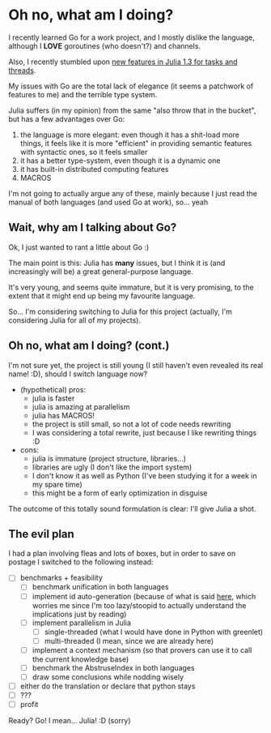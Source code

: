 # Oh no, what am I doing?

I recently learned Go for a work project, and I mostly dislike the language, although I **LOVE** goroutines (who doesn't?) and channels.

Also, I recently stumbled upon [new features in Julia 1.3 for tasks and threads](https://docs.julialang.org/en/v1/NEWS/#Multi-threading-changes-1).

My issues with Go are the total lack of elegance (it seems a patchwork of features to me) and the terrible type system.

Julia suffers (in my opinion) from the same "also throw that in the bucket", but has a few advantages over Go:

1. the language is more elegant: even though it has a shit-load more things, it feels like it is more "efficient" in providing semantic features with syntactic ones, so it feels smaller
2. it has a better type-system, even though it is a dynamic one
3. it has built-in distributed computing features
4. MACROS

I'm not going to actually argue any of these, mainly because I just read the manual of both languages (and used Go at work), so... yeah

## Wait, why am I talking about Go?

Ok, I just wanted to rant a little about Go :)

The main point is this: Julia has **many** issues, but I think it is (and increasingly will be) a great general-purpose language.

It's very young, and seems quite immature, but it is very promising, to the extent that it might end up being my favourite language.

So... I'm considering switching to Julia for this project (actually, I'm considering Julia for all of my projects).

## Oh no, what am I doing? (cont.)

I'm not sure yet, the project is still young (I still haven't even revealed its real name! :D), should I switch language now?

- (hypothetical) pros:
  - julia is faster
  - julia is amazing at parallelism
  - julia has MACROS!
  - the project is still small, so not a lot of code needs rewriting
  - I was considering a total rewrite, just because I like rewriting things :D
- cons:
  - julia is immature (project structure, libraries...)
  - libraries are ugly (I don't like the import system)
  - I don't know it as well as Python (I've been studying it for a week in my spare time)
  - this might be a form of early optimization in disguise

The outcome of this totally sound formulation is clear: I'll give Julia a shot.

## The evil plan

I had a plan involving fleas and lots of boxes, but in order to save on postage I switched to the following instead:

- [ ] benchmarks + feasibility
  - [ ] benchmark unification in both languages
  - [ ] implement id auto-generation (because of what is said [here](https://docs.julialang.org/en/v1/manual/modules/#Module-initialization-and-precompilation-1), which worries me since I'm too lazy/stoopid to actually understand the implications just by reading)
  - [ ] implement parallelism in Julia
    - [ ] single-threaded (what I would have done in Python with greenlet)
    - [ ] multi-threaded (I mean, since we are already here)
  - [ ] implement a context mechanism (so that provers can use it to call the current knowledge base)
  - [ ] benchmark the AbstruseIndex in both languages
  - [ ] draw some conclusions while nodding wisely
- [ ] either do the translation or declare that python stays
- [ ] ???
- [ ] profit

Ready? Go! I mean... Julia! :D (sorry)